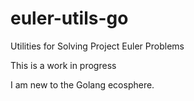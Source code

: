 # euler-utils-go
Utilities for Solving Project Euler Problems

This is a work in progress

I am new to the Golang ecosphere.  

